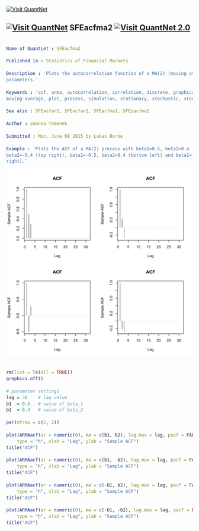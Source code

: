 
[<img src="https://github.com/QuantLet/Styleguide-and-Validation-procedure/blob/master/pictures/banner.png" alt="Visit QuantNet">](http://quantlet.de/index.php?p=info)

## [<img src="https://github.com/QuantLet/Styleguide-and-Validation-procedure/blob/master/pictures/qloqo.png" alt="Visit QuantNet">](http://quantlet.de/) **SFEacfma2** [<img src="https://github.com/QuantLet/Styleguide-and-Validation-procedure/blob/master/pictures/QN2.png" width="60" alt="Visit QuantNet 2.0">](http://quantlet.de/d3/ia)

```yaml

Name of QuantLet : SFEacfma2

Published in : Statistics of Financial Markets

Description : 'Plots the autocorrelation function of a MA(2) (moving average) process for different
parameters.'

Keywords : 'acf, arma, autocorrelation, correlation, discrete, graphical representation, linear,
moving-average, plot, process, simulation, stationary, stochastic, stochastic-process, time-series'

See also : SFEacfar1, SFEacfar2, SFEacfma1, SFEpacfma2

Author : Joanna Tomanek

Submitted : Mon, June 08 2015 by Lukas Borke

Example : 'Plots the ACF of a MA(2) process with beta1=0.5, beta2=0.4 (top left), beta1=0.5,
beta2=-0.4 (top right), beta1=-0.5, beta2=0.4 (bottom left) and beta1=-0.5, beta2=-0.4 (bottom
right).'

```

![Picture1](SFEacfma2-1.png)


```r

rm(list = ls(all = TRUE))
graphics.off()

# parameter settings
lag	= 30	# lag value
b1	= 0.5	# value of beta_1
b2	= 0.4	# value of beta_2

par(mfrow = c(2, 2))

plot(ARMAacf(ar = numeric(0), ma = c(b1, b2), lag.max = lag, pacf = FALSE), 
    type = "h", xlab = "Lag", ylab = "Sample ACF")
title("ACF")

plot(ARMAacf(ar = numeric(0), ma = c(b1, -b2), lag.max = lag, pacf = FALSE), 
    type = "h", xlab = "Lag", ylab = "Sample ACF")
title("ACF")

plot(ARMAacf(ar = numeric(0), ma = c(-b1, b2), lag.max = lag, pacf = FALSE), 
    type = "h", xlab = "Lag", ylab = "Sample ACF")
title("ACF")

plot(ARMAacf(ar = numeric(0), ma = c(-b1, -b2), lag.max = lag, pacf = FALSE), 
    type = "h", xlab = "Lag", ylab = "Sample ACF")
title("ACF") 

```

